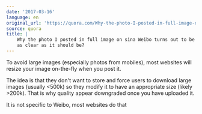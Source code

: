 ```yaml
---
date: '2017-03-16'
language: en
original_url: 'https://quora.com/Why-the-photo-I-posted-in-full-image-on-sina-Weibo-turns-out-to-be-not-as-clear-as-it-should-be/answer/Clément-Renaud'
source: quora
title: |
    Why the photo I posted in full image on sina Weibo turns out to be not
    as clear as it should be?
---
```


To avoid large images (especially photos from mobiles), most websites
will resize your image on-the-fly when you post it.

The idea is that they don't want to store and force users to download
large images (usually  <500k) so they modify it to have an appropriate
size (likely  >200k). That is why quality appear downgraded once you
have uploaded it.

It is not specific to Weibo, most websites do that
